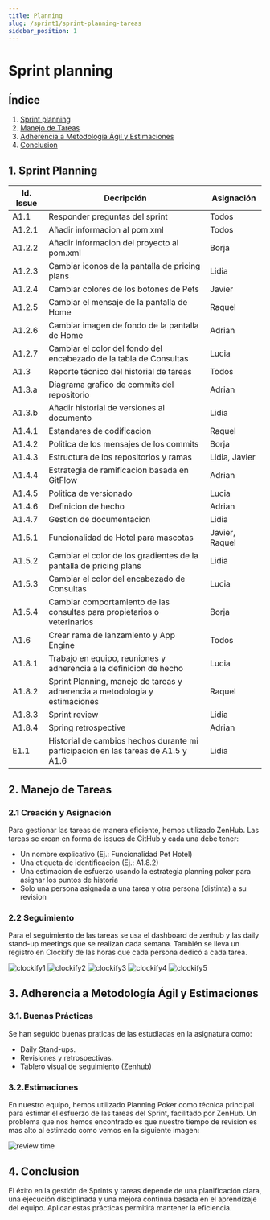 ```yaml
---
title: Planning
slug: /sprint1/sprint-planning-tareas
sidebar_position: 1
---
```


# Sprint planning

## Índice
1. [Sprint planning](#1-sprint-planning)
2. [Manejo de Tareas](#2-manejo-de-tareas)
3. [Adherencia a Metodología Ágil y Estimaciones](#3-adherencia-a-metodología-ágil-y-estimaciones)
4. [Conclusion](#4-conclusion)

## 1. Sprint Planning

| Id. Issue | Decripción                                                                        | Asignación     |
| --------- | --------------------------------------------------------------------------------- | -------------- |
| A1.1      | Responder preguntas del sprint                                                    | Todos          |
| A1.2.1    | Añadir informacion al pom.xml                                                     | Todos          |
| A1.2.2    | Añadir informacion del proyecto al pom.xml                                        | Borja          |
| A1.2.3    | Cambiar iconos de la pantalla de pricing plans                                    | Lidia          |
| A1.2.4    | Cambiar colores de los botones de Pets                                            | Javier         |
| A1.2.5    | Cambiar el mensaje de la pantalla de Home                                         | Raquel         |
| A1.2.6    | Cambiar imagen de fondo de la pantalla de Home                                    | Adrian         |
| A1.2.7    | Cambiar el color del fondo del encabezado de la tabla de Consultas                | Lucia          |
| A1.3      | Reporte técnico del historial de tareas                                           | Todos          |
| A1.3.a    | Diagrama grafico de commits del repositorio                                       | Adrian         |
| A1.3.b    | Añadir historial de versiones al documento                                        | Lidia          |
| A1.4.1    | Estandares de codificacion                                                        | Raquel         |
| A1.4.2    | Politica de los mensajes de los commits                                           | Borja          |
| A1.4.3    | Estructura de los repositorios y ramas                                            | Lidia, Javier  |
| A1.4.4    | Estrategia de ramificacion basada en GitFlow                                      | Adrian         |
| A1.4.5    | Politica de versionado                                                            | Lucia          |
| A1.4.6    | Definicion de hecho                                                               | Adrian         |
| A1.4.7    | Gestion de documentacion                                                          | Lidia          |
| A1.5.1    | Funcionalidad de Hotel para mascotas                                              | Javier, Raquel |
| A1.5.2    | Cambiar el color de los gradientes de la pantalla de pricing plans                | Lidia          |
| A1.5.3    | Cambiar el color del encabezado de Consultas                                      | Lucia          |
| A1.5.4    | Cambiar comportamiento de las consultas para propietarios o veterinarios          | Borja          |
| A1.6      | Crear rama de lanzamiento y App Engine                                            | Todos          |
| A1.8.1    | Trabajo en equipo, reuniones y adherencia a la definicion de hecho                | Lucia          |
| A1.8.2    | Sprint Planning, manejo de tareas y adherencia a metodologia y estimaciones       | Raquel         |
| A1.8.3    | Sprint review                                                                     | Lidia          |
| A1.8.4    | Spring retrospective                                                              | Adrian         |
| E1.1      | Historial de cambios hechos durante mi participacion en las tareas de A1.5 y A1.6 | Lidia          |

## 2. Manejo de Tareas

### 2.1 Creación y Asignación

Para gestionar las tareas de manera eficiente, hemos utilizado ZenHub.
Las tareas se crean en forma de issues de GitHub y cada una debe tener:

- Un nombre explicativo (Ej.: Funcionalidad Pet Hotel)
- Una etiqueta de identificacion (Ej.: A1.8.2)
- Una estimacion de esfuerzo usando la estrategia planning poker para asignar los puntos de historia
- Solo una persona asignada a una tarea y otra persona (distinta) a su revision
### 2.2 Seguimiento

Para el seguimiento de las tareas se usa el dashboard de zenhub y las daily stand-up meetings que se realizan cada semana. También se lleva un registro en Clockify de las horas que cada persona dedicó a cada tarea.

![clockify1](Clockify_Time_Report_Detailed_01_02_2025-28_02_2025-1.png)
![clockify2](Clockify_Time_Report_Detailed_01_02_2025-28_02_2025-2.png)
![clockify3](Clockify_Time_Report_Detailed_01_02_2025-28_02_2025-3.png)
![clockify4](Clockify_Time_Report_Detailed_01_02_2025-28_02_2025-4.png)
![clockify5](Clockify_Time_Report_Detailed_01_02_2025-28_02_2025-5.png)

## 3. Adherencia a Metodología Ágil y Estimaciones

### 3.1. Buenas Prácticas

Se han seguido buenas praticas de las estudiadas en la asignatura como:

- Daily Stand-ups.
- Revisiones y retrospectivas.
- Tablero visual de seguimiento (Zenhub)

### 3.2.Estimaciones

En nuestro equipo, hemos utilizado Planning Poker como técnica principal para estimar el esfuerzo de las tareas del Sprint, facilitado por ZenHub.
Un problema que nos hemos encontrado es que nuestro tiempo de revision es mas alto al estimado como vemos en la siguiente imagen:

![review time](image.png)



## 4. Conclusion

El éxito en la gestión de Sprints y tareas depende de una planificación clara, una ejecución disciplinada y una mejora continua basada en el aprendizaje del equipo. Aplicar estas prácticas permitirá mantener la eficiencia.

